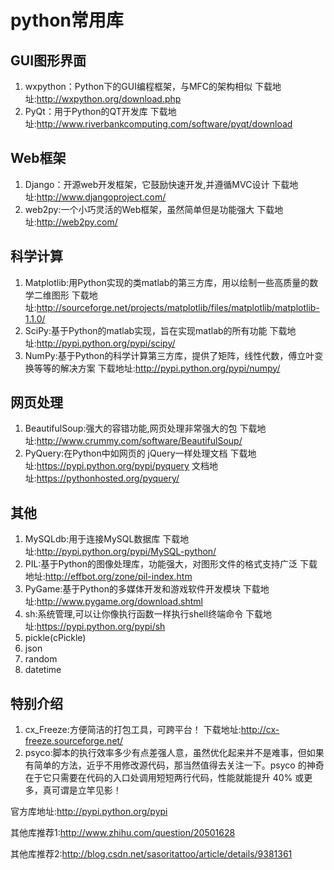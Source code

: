 # python常用库

## GUI图形界面

1. wxpython：Python下的GUI编程框架，与MFC的架构相似
下载地址:<http://wxpython.org/download.php>
2. PyQt：用于Python的QT开发库
下载地址:<http://www.riverbankcomputing.com/software/pyqt/download>

## Web框架

1. Django：开源web开发框架，它鼓励快速开发,并遵循MVC设计
下载地址:<http://www.djangoproject.com/>
2. web2py:一个小巧灵活的Web框架，虽然简单但是功能强大
下载地址:<http://web2py.com/>

## 科学计算

1. Matplotlib:用Python实现的类matlab的第三方库，用以绘制一些高质量的数学二维图形
下载地址:<http://sourceforge.net/projects/matplotlib/files/matplotlib/matplotlib-1.1.0/>
2. SciPy:基于Python的matlab实现，旨在实现matlab的所有功能
下载地址:<http://pypi.python.org/pypi/scipy/>
3. NumPy:基于Python的科学计算第三方库，提供了矩阵，线性代数，傅立叶变换等等的解决方案
下载地址:<http://pypi.python.org/pypi/numpy/>

## 网页处理

1. BeautifulSoup:强大的容错功能,网页处理非常强大的包
下载地址:<http://www.crummy.com/software/BeautifulSoup/>
2. PyQuery:在Python中如网页的 jQuery一样处理文档
下载地址:<https://pypi.python.org/pypi/pyquery>
文档地址:<https://pythonhosted.org/pyquery/>

## 其他

1. MySQLdb:用于连接MySQL数据库
下载地址:<http://pypi.python.org/pypi/MySQL-python/>
2. PIL:基于Python的图像处理库，功能强大，对图形文件的格式支持广泛
下载地址:<http://effbot.org/zone/pil-index.htm>
3. PyGame:基于Python的多媒体开发和游戏软件开发模块
下载地址:<http://www.pygame.org/download.shtml>
4. sh:系统管理,可以让你像执行函数一样执行shell终端命令
下载地址:<https://pypi.python.org/pypi/sh>
5. pickle(cPickle)
6. json
7. random
8. datetime

## 特别介绍

1. cx_Freeze:方便简洁的打包工具，可跨平台！
下载地址:<http://cx-freeze.sourceforge.net/>
2. psyco:脚本的执行效率多少有点差强人意，虽然优化起来并不是难事，但如果有简单的方法，近乎不用修改源代码，那当然值得去关注一下。psyco 的神奇在于它只需要在代码的入口处调用短短两行代码，性能就能提升 40% 或更多，真可谓是立竿见影！

官方库地址:<http://pypi.python.org/pypi>

其他库推荐1:<http://www.zhihu.com/question/20501628>

其他库推荐2:<http://blog.csdn.net/sasoritattoo/article/details/9381361>
